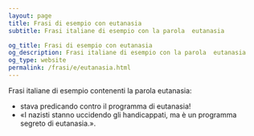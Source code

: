 ```yaml
---
layout: page
title: Frasi di esempio con eutanasia 
subtitle: Frasi italiane di esempio con la parola  eutanasia

og_title: Frasi di esempio con eutanasia 
og_description: Frasi italiane di esempio con la parola  eutanasia
og_type: website
permalink: /frasi/e/eutanasia.html
---
```


Frasi italiane di esempio contenenti la parola eutanasia:


- stava predicando contro il programma di eutanasia!
- «I nazisti stanno uccidendo gli handicappati, ma è un programma segreto di eutanasia.».
